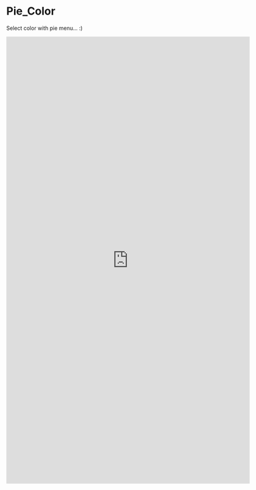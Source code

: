 # Pie_Color
Select color with pie menu... :)

<iframe src='https://gfycat.com/ifr/QueasyFrigidLeech' frameborder='0' scrolling='no' allowfullscreen width='640' height='1175'></iframe>
